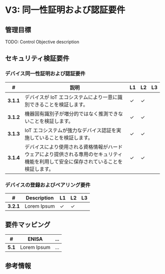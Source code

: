 # V3: 同一性証明および認証要件

## 管理目標
TODO: Control Objective description

## セキュリティ検証要件

### デバイス同一性証明および認証要件
| # | 説明 | L1 | L2 | L3 |
| -- | ---------------------- | - | - | - |
| **3.1.1** | デバイスが IoT エコシステムにより一意に識別できることを検証します。 | ✓ | ✓ |   |
| **3.1.2** | 機器固有識別子が増分的ではなく推測できないことを検証します。 | ✓ | ✓ |   |
| **3.1.3** | IoT エコシステムが強力なデバイス認証を実施していることを検証します。 | ✓ | ✓ |   |
| **3.1.4** | デバイスにより使用される資格情報がハードウェアにより提供される専用のセキュリティ機能を利用して安全に保存されていることを検証します。 | ✓ | ✓ |   |

### デバイスの登録およびペアリング要件
| # | Description | L1 | L2 | L3 |
| -- | ---------------------- | - | - | - |
| **3.2.1** | Lorem Ipsum | ✓ | ✓ |   |

## 要件マッピング

| # | ENISA | ... |
| --  | ---------------------- | ---------------------- |
|**5.1**| Lorem Ipsum | ... |

## 参考情報
